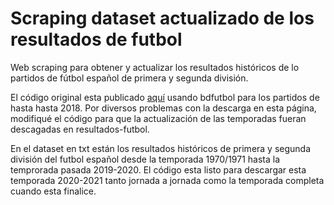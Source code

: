 # Scraping dataset actualizado de los resultados de futbol 
Web scraping para obtener y actualizar los resultados históricos de lo partidos de fútbol español de primera y segunda división.

El código original esta publicado [aquí](https://github.com/RicardoMoya/FootballMatchesDataSet) usando bdfutbol para los partidos de hasta hasta 2018. Por diversos problemas con la descarga en esta página, modifiqué el código para que la actualización de las temporadas fueran descagadas en resultados-futbol.

En el dataset en txt están los resultados históricos de primera y segunda división del futbol español desde la temporada 1970/1971 hasta la temprorada pasada 2019-2020.
El código esta listo para descargar esta temporada 2020-2021 tanto jornada a jornada como la temporada completa cuando esta finalice.

